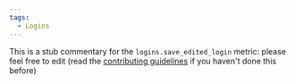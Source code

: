```yaml
---
tags:
  - Logins
---
```


This is a stub commentary for the `logins.save_edited_login` metric: please feel free to edit (read the
[contributing guidelines](https://github.com/mozilla/glean-annotations/blob/main/CONTRIBUTING.md)
if you haven't done this before)

